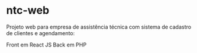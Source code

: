 # ntc-web
Projeto web para empresa de assistência técnica com sistema de cadastro de clientes e agendamento:

Front em React JS
Back em PHP
